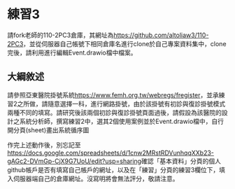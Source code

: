 # 練習3
請fork老師的110-2PC3倉庫，其網址為<https://github.com/altoliaw3/110-2PC3>，並從伺服器自己帳號下相同倉庫名進行clone於自己專案資料集中，clone完後，請利用進行編輯Event.drawio檔中檔案。

## 大綱敘述
請參照亞東醫院掛號系統<https://www.femh.org.tw/webregs/fregister>，並承練習2之所做，請隨意選擇一科，進行網路掛號，由於該掛號有初診與復診掛號模式兩種不同的填寫。請研究後該兩個初診與復診掛號頁面過後，請假設為該醫院的設計之系統分析師，撰寫練習2中，選其2個使用案例並於Event.drawio檔中，自行開分頁(sheet)畫出系統循序圖

作完上述動作後，別忘記至<https://docs.google.com/spreadsheets/d/1cnw2MRstRDVunhqqXXb23-gAGc2-DVmGp-CjX9G7UoU/edit?usp=sharing>確認「基本資料」分頁的個人github帳戶是否有填寫自己帳戶的網址，以及在「練習」分頁的練習3欄位下，填入伺服器端自己的倉庫網址。沒寫明將會無法評分，敬請注意。